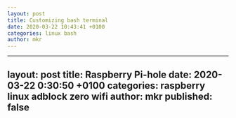 ```yaml
---
layout: post
title: Customizing bash terminal
date: 2020-03-22 10:43:41 +0100
categories: linux bash
author: mkr
---
```

---
layout: post
title: Raspberry Pi-hole
date: 2020-03-22  0:30:50 +0100
categories: raspberry linux adblock zero wifi
author: mkr
published: false
---